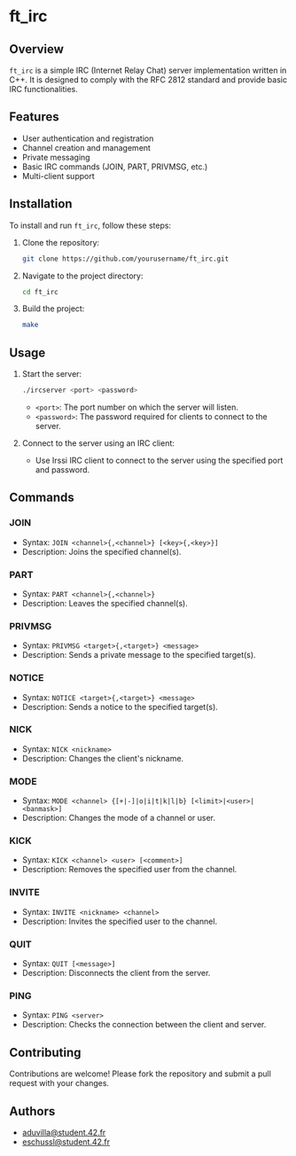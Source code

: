 # ft_irc

## Overview
`ft_irc` is a simple IRC (Internet Relay Chat) server implementation written in C++. It is designed to comply with the RFC 2812 standard and provide basic IRC functionalities.

## Features
- User authentication and registration
- Channel creation and management
- Private messaging
- Basic IRC commands (JOIN, PART, PRIVMSG, etc.)
- Multi-client support

## Installation
To install and run `ft_irc`, follow these steps:

1. Clone the repository:
    ```sh
    git clone https://github.com/yourusername/ft_irc.git
    ```
2. Navigate to the project directory:
    ```sh
    cd ft_irc
    ```
3. Build the project:
    ```sh
    make
    ```


## Usage

1. Start the server:
    ```sh
    ./ircserver <port> <password>
    ```
    - `<port>`: The port number on which the server will listen.
    - `<password>`: The password required for clients to connect to the server.

2. Connect to the server using an IRC client:
    - Use Irssi IRC client to connect to the server using the specified port and password.


## Commands

### JOIN
- Syntax: `JOIN <channel>{,<channel>} [<key>{,<key>}]`
- Description: Joins the specified channel(s).

### PART
- Syntax: `PART <channel>{,<channel>}`
- Description: Leaves the specified channel(s).

### PRIVMSG
- Syntax: `PRIVMSG <target>{,<target>} <message>`
- Description: Sends a private message to the specified target(s).

### NOTICE
- Syntax: `NOTICE <target>{,<target>} <message>`
- Description: Sends a notice to the specified target(s).

### NICK
- Syntax: `NICK <nickname>`
- Description: Changes the client's nickname.

### MODE
- Syntax: `MODE <channel> {[+|-]|o|i|t|k|l|b} [<limit>|<user>|<banmask>]`
- Description: Changes the mode of a channel or user.

### KICK
- Syntax: `KICK <channel> <user> [<comment>]`
- Description: Removes the specified user from the channel.

### INVITE
- Syntax: `INVITE <nickname> <channel>`
- Description: Invites the specified user to the channel.

### QUIT
- Syntax: `QUIT [<message>]`
- Description: Disconnects the client from the server.

### PING
- Syntax: `PING <server>`
- Description: Checks the connection between the client and server.

## Contributing
Contributions are welcome! Please fork the repository and submit a pull request with your changes.

## Authors

- aduvilla@student.42.fr
- eschussl@student.42.fr